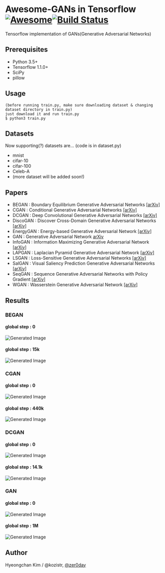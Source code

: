 # Awesome-GANs in Tensorflow [![Awesome](https://cdn.rawgit.com/sindresorhus/awesome/d7305f38d29fed78fa85652e3a63e154dd8e8829/media/badge.svg)](https://github.com/sindresorhus/awesome)[![Build Status](https://travis-ci.org/dwyl/esta.svg?branch=master)](https://travis-ci.org/)
Tensorflow implementation of GANs(Generative Adversarial Networks)

## Prerequisites
* Python 3.5+
* Tensorflow 1.1.0+
* SciPy
* pillow

## Usage
    (before running train.py, make sure downloading dataset & changing dataset directory in train.py)
    just download it and run train.py
    $ python3 train.py

## Datasets
Now supporting(?) datasets are... (code is in dataset.py)
* mnist
* cifar-10
* cifar-100
* Celeb-A
* (more dataset will be added soon!)

## Papers
* BEGAN     : Boundary Equilibrium Generative Adversarial Networks [[arXiv]](https://arxiv.org/abs/1703.10717)
* CGAN      : Conditional Generative Adversarial Networks [[arXiv]](https://arxiv.org/abs/1411.1784)
* DCGAN     : Deep Convolutional Generative Adversarial Networks [[arXiv]](https://arxiv.org/abs/1511.06434)
* DiscoGAN  : Discover Cross-Domain Generative Adversarial Networks [[arXiv]](https://arxiv.org/abs/1703.05192)
* EnergyGAN : Energy-based Generative Adversarial Network [[arXiv]](https://arxiv.org/abs/1609.03126)
* GAN       : Generative Adversarial Network [arXiv](https://arxiv.org/abs/1406.2661)
* InfoGAN   : Information Maximizing Generative Adversarial Network [[arXiv]](https://arxiv.org/abs/1606.03657)
* LAPGAN    : Laplacian Pyramid Generative Adversarial Network [[arXiv]](https://arxiv.org/abs/1506.05751)
* LSGAN     : Loss-Sensitive Generative Adversarial Networks [[arXiv]](https://arxiv.org/abs/1701.06264)
* SalGAN    : Visual Saliency Prediction Generative Adversarial Networks [[arXiv]](https://arxiv.org/abs/1701.01081)
* SeqGAN    : Sequence Generative Adversarial Networks with Policy Gradient [[arXiv]](https://arxiv.org/abs/1609.05473)
* WGAN      : Wasserstein Generative Adversarial Network [[arXiv]](https://arxiv.org/abs/1701.07875)

## Results
### BEGAN
#### global step : 0
![Generated Image](https://github.com/kozistr/Awesome-GANs/blob/master/BEGAN/BEGAN/train_0_0.png)
#### global step : 15k
![Generated Image](https://github.com/kozistr/Awesome-GANs/blob/master/BEGAN/BEGAN/train_0_0.png)

### CGAN
#### global step : 0
![Generated Image](https://github.com/kozistr/Awesome-GANs/blob/master/CGAN/CGAN/train_00000000.png)
#### global step : 440k
![Generated Image](https://github.com/kozistr/Awesome-GANs/blob/master/CGAN/CGAN/train_00440000.png)

### DCGAN
#### global step : 0
![Generated Image](https://github.com/kozistr/Awesome-GANs/blob/master/DCGAN/DCGAN/train_0_0.png)
#### global step : 14.1k
![Generated Image](https://github.com/kozistr/Awesome-GANs/blob/master/DCGAN/DCGAN/train_199_140250.png)

### GAN
#### global step : 0
![Generated Image](https://github.com/kozistr/Awesome-GANs/blob/master/GAN/GAN/train_00000000.png)
#### global step : 1M
![Generated Image](https://github.com/kozistr/Awesome-GANs/blob/master/GAN/GAN/train_01000000.png)

## Author
Hyeongchan Kim / @kozistr, [@zer0day](http://zer0day.tistory.com)

